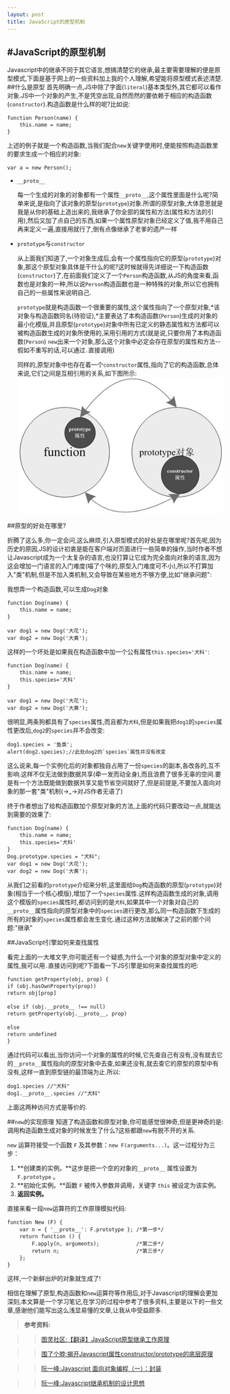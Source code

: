 ```yaml
---
layout: post
title: JavaScript的原型机制
---
```

#JavaScript的原型机制
---
Javascript中的继承不同于其它语言,想搞清楚它的继承,最主要需要理解的便是原型模式,下面是基于网上的一些资料加上我的个人理解,希望能将原型模式表述清楚.
##什么是原型
首先明确一点,JS中除了字面(`literal`)基本类型外,其它都可以看作对象.JS中一个对象的产生,不是凭空出现,自然而然的要依赖于相应的构造函数(`constructor`).构造函数是什么样的呢?比如说:  

	function Person(name) {
		this.name = name;
	}
上述的例子就是一个构造函数,当我们配合`new`关键字使用时,便能按照构造函数里的要求生成一个相应的对象:

	var a = new Person();

* `__proto__`  

	每一个生成的对象的对象都有一个属性`__proto__`,这个属性里面是什么呢?简单来说,是指向了该对象的原型(`prototype`)对象.所谓的原型对象,大体意思就是我是从你的基础上造出来的,我继承了你全部的属性和方法(属性和方法的引用),然后又加了点自己的东西,如果一个属性原型对象已经定义了值,我不用自己再来定义一遍,直接用就行了,倒有点像继承了老爹的遗产一样  

* `prototype`与`constructor`  

	从上面我们知道了,一个对象生成后,会有一个属性指向它的原型(`prototype`)对象,那这个原型对象具体是干什么的呢?这时候就得先详细说一下构造函数(`constructor`)了,在前面我们定义了一个`Person`构造函数,从JS的角度来看,函数也是对象的一种,所以说`Person`构造函数也是一种特殊的对象,所以它也拥有自己的一些属性来说明自己.  

	`prototype`就是构造函数一个很重要的属性,这个属性指向了一个原型对象,*该对象与构造函数同名(待验证),*主要表达了本构造函数(`Person`)生成的对象的最小化模版,并且原型(`prototype`)对象中所有已定义的静态属性和方法都可以被构造函数生成的对象所使用的,采用引用的方式(就是说,只要你用了本构造函数(`Person`) `new`出来一个对象,那么这个对象中必定会存在原型的属性和方法--假如不重写的话,可以通过`.`直接调用)

	同样的,原型对象中也存在着一个`constructor`属性,指向了它的构造函数,总体来说,它们之间是互相引用的关系,如下图所示:  
	![构造函数和原型对象的引用关系](/images/constructorAndprototype.jpg)

##原型的好处在哪里?

折腾了这么多,你一定会问,这么麻烦,引入原型模式的好处是在哪里呢?首先呢,因为历史的原因,JS的设计初衷是能在客户端对页面进行一些简单的操作,当时作者不想让Javascript成为一个太复杂的语言,也没打算让它成为完全面向对象的语言,因为这会增加一门语言的入门难度(喵了个咪的,原型入门难度可不小),所以不打算加入"类"机制,但是不加入类机制,又会导致在某些地方不够方便,比如"继承问题":  

我想弄一个构造函数,可以生成`Dog`对象
	
	function Dog(name) {
		this.name = name;
	}
	
	var dog1 = new Dog('大花');
	var dog2 = new Dog('大黄');

这样的一个坏处是如果我在构造函数中加一个公有属性`this.species='犬科'`:  

	function Dog(name) {
		this.name = name;
		this.species='犬科'
	}
	
	var dog1 = new Dog('大花');
	var dog2 = new Dog('大黄');
很明显,两条狗都具有了`species`属性,而且都为`犬科`,但是如果我把`dog1`的`species`属性更改后,`dog2`的`species`并不会改变:

	dog1.species = '鱼类';
	alert(dog2.species);//此处dog2的`species`属性并没有改变
这么说来,每一个实例化后的对象都独自占用了一份`species`的副本,各改各的,互不影响.这样不仅无法做到数据共享(牵一发而动全身),而且浪费了很多无辜的空间.要是有一个方法既能做到数据共享又能节省空间就好了,但是前提是,不要加入面向对象的那一套"类"机制(→_→对JS作者无语了)

终于作者想出了给构造函数加个原型对象的方法,上面的代码只要改动一点,就能达到需要的效果了:

	function Dog(name) {
		this.name = name;
		this.species='犬科'
	}
	Dog.prototype.species = "犬科";
	var dog1 = new Dog('大花');
	var dog2 = new Dog('大黄');

从我们之前看的`prototype`介绍来分析,这里面给`Dog`构造函数的原型(`prototype`)对象(相当于一个核心模版),增加了一个`species`属性.这样构造函数生成的对象,调用这个模版的`species`属性时,都访问到的是`犬科`,如果其中一个对象对自己的`__proto__`属性指向的原型对象中的`species`进行更改,那么同一构造函数下生成的所有的对象的`species`属性都会发生变化.通过这种方法就解决了之前的那个问题:"继承"

##JavaScript引擎如何来查找属性

看完上面的一大堆文字,你可能还有一个疑惑,为什么一个对象的原型对象中定义的属性,我可以用`.`直接访问到呢?下面看一下JS引擎是如何来查找属性的吧:  

	function getProperty(obj, prop) {
	if (obj.hasOwnProperty(prop))
	return obj[prop]
	
	else if (obj.__proto__ !== null)
	return getProperty(obj.__proto__, prop)
	
	else
	return undefined
	}

通过代码可以看出,当你访问一个对象的属性的时候,它先查自己有没有,没有就去它的`__proto__`属性指向的原型对象中去查,如果还没有,就去查它的原型的原型中有没有,这样一直到原型链的最顶端为止.所以:

	dog1.species //"犬科"
	dog1.__proto__.species //"犬科"

上面这两种访问方式是等价的.

##`new`的实现原理
知道了构造函数和原型对象,你可能感觉很神奇,但是更神奇的是:调用构造函数生成对象的时候发生了什么?这些都跟`new`有脱不开的关系.

`new` 运算符接受一个函数 `F` 及其参数：`new F(arguments...)`。这一过程分为三步：

1. 	**创建类的实例。**这步是把一个空的对象的`__proto__` 属性设置为 `F.prototype` 。
2. 	**初始化实例。**函数 `F` 被传入参数并调用，关键字 `this` 被设定为该实例。
3. 	**返回实例。**
	
直接来看一段`new`运算符的工作原理模拟代码:
	
	function New (F) {
		var n = { '__proto__': F.prototype }; /*第一步*/
		return function () {
			F.apply(n, arguments);            /*第二步*/
			return n;                         /*第三步*/
		};
	}

这样,一个新鲜出炉的对象就生成了!

相信在理解了原型,构造函数和`new`运算符等作用后,对于Javascript的理解会更加深刻,本文算是一个学习笔记,在学习的过程中参考了很多资料,主要是以下的一些文章,感谢他们能写出这么浅显易懂的文章,让我从中受益颇多.  

>**参考资料:**  

>> [图灵社区:【翻译】JavaScript原型继承工作原理](http://www.ituring.com.cn/article/56184)  

>>[围了个脖:揭开Javascript属性constructor/prototype的底层原理](http://blog.csdn.net/hikvision_java_gyh/article/details/8937157 "揭开Javascript属性constructor/prototype的底层原理")	  

>>[阮一峰:Javascript 面向对象编程（一）：封装](http://www.ruanyifeng.com/blog/2010/05/object-oriented_javascript_encapsulation.html)  

>>[阮一峰:Javascript继承机制的设计思想](http://www.ruanyifeng.com/blog/2011/06/designing_ideas_of_inheritance_mechanism_in_javascript.html)
